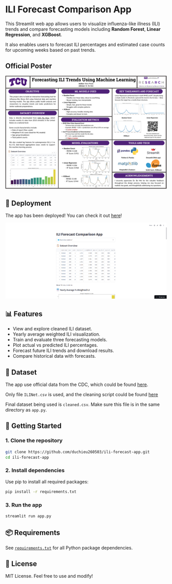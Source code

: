 # ILI Forecast Comparison App

This Streamlit web app allows users to visualize influenza-like illness (ILI) trends and compare forecasting models including **Random Forest**, **Linear Regression**, and **XGBoost**.

It also enables users to forecast ILI percentages and estimated case counts for upcoming weeks based on past trends.

## Official Poster

![Poster](./plots/Forecasting%20ILI%20Trends%20Using%20Machine%20Learning.png)

## 🛜 Deployment

The app has been deployed! You can check it out [here](https://ili-forecast-app-j3iggvdfzqxnxgakl696yy.streamlit.app/)!

![Screenshot](./data/Screenshot.png)

## 📊 Features

- View and explore cleaned ILI dataset.
- Yearly average weighted ILI visualization.
- Train and evaluate three forecasting models.
- Plot actual vs predicted ILI percentages.
- Forecast future ILI trends and download results.
- Compare historical data with forecasts.

## 📁 Dataset

The app use official data from the CDC, which could be found [here](https://gis.cdc.gov/grasp/fluview/fluportaldashboard.html).

Only file `ILINet.csv` is used, and the cleaning script could be found [here](https://github.com/duchieu260503/ili-forecast-app/blob/main/draft_work/data_clean_and_figures.ipynb)

Final dataset being used is `cleaned.csv`. Make sure this file is in the same directory as `app.py`.

## 🚀 Getting Started

### 1. Clone the repository

```bash
git clone https://github.com/duchieu260503/ili-forecast-app.git
cd ili-forecast-app
```

### 2. Install dependencies

Use pip to install all required packages:

```bash
pip install -r requirements.txt
```

### 3. Run the app

```bash
streamlit run app.py
```

## 📦 Requirements

See [`requirements.txt`](./requirements.txt) for all Python package dependencies.

## 📄 License

MIT License. Feel free to use and modify!
